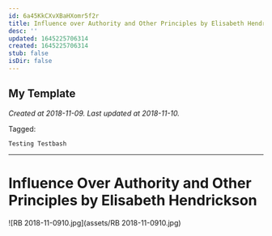 ```yaml
---
id: 6a45KkCXvXBaHXomr5f2r
title: Influence over Authority and Other Principles by Elisabeth Hendrickson 1
desc: ''
updated: 1645225706314
created: 1645225706314
stub: false
isDir: false
---
```

My Template
---

_Created at 2018-11-09._
_Last updated at 2018-11-10._



Tagged: 
```
Testing Testbash
```


---

# Influence Over Authority and Other Principles by Elisabeth Hendrickson


![RB 2018-11-0910.jpg](assets/RB 2018-11-0910.jpg)

